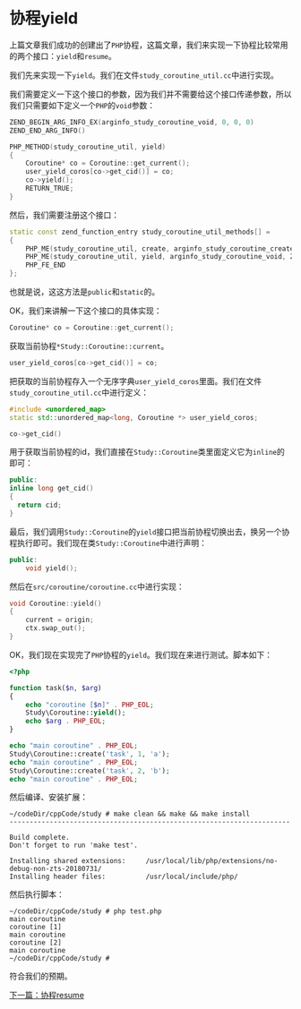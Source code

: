 # 协程yield

上篇文章我们成功的创建出了`PHP`协程，这篇文章，我们来实现一下协程比较常用的两个接口：`yield`和`resume`。

我们先来实现一下`yield`。我们在文件`study_coroutine_util.cc`中进行实现。

我们需要定义一下这个接口的参数，因为我们并不需要给这个接口传递参数，所以我们只需要如下定义一个`PHP`的`void`参数：

```cpp
ZEND_BEGIN_ARG_INFO_EX(arginfo_study_coroutine_void, 0, 0, 0)
ZEND_END_ARG_INFO()
```

```cpp
PHP_METHOD(study_coroutine_util, yield)
{
    Coroutine* co = Coroutine::get_current();
    user_yield_coros[co->get_cid()] = co;
    co->yield();
    RETURN_TRUE;
}
```

然后，我们需要注册这个接口：

```cpp
static const zend_function_entry study_coroutine_util_methods[] =
{
    PHP_ME(study_coroutine_util, create, arginfo_study_coroutine_create, ZEND_ACC_PUBLIC | ZEND_ACC_STATIC)
    PHP_ME(study_coroutine_util, yield, arginfo_study_coroutine_void, ZEND_ACC_PUBLIC | ZEND_ACC_STATIC)
    PHP_FE_END
};
```

也就是说，这这方法是`public`和`static`的。

OK，我们来讲解一下这个接口的具体实现：

```cpp
Coroutine* co = Coroutine::get_current();
```

获取当前协程`*Study::Coroutine::current`。

```cpp
user_yield_coros[co->get_cid()] = co;
```

把获取的当前协程存入一个无序字典`user_yield_coros`里面。我们在文件`study_coroutine_util.cc`中进行定义：

```cpp
#include <unordered_map>
static std::unordered_map<long, Coroutine *> user_yield_coros;
```

```cpp
co->get_cid()
```

用于获取当前协程的id，我们直接在`Study::Coroutine`类里面定义它为`inline`的即可：

```cpp
public:
inline long get_cid()
{
  return cid;
}
```

最后，我们调用`Study::Coroutine`的`yield`接口把当前协程切换出去，换另一个协程执行即可。我们现在类`Study::Coroutine`中进行声明：

```cpp
public:
    void yield();
```

然后在`src/coroutine/coroutine.cc`中进行实现：

```cpp
void Coroutine::yield()
{
    current = origin;
    ctx.swap_out();
}
```

OK，我们现在实现完了`PHP`协程的`yield`。我们现在来进行测试。脚本如下：

```php
<?php

function task($n, $arg)
{
	echo "coroutine [$n]" . PHP_EOL;
	Study\Coroutine::yield();
	echo $arg . PHP_EOL;
}

echo "main coroutine" . PHP_EOL;
Study\Coroutine::create('task', 1, 'a');
echo "main coroutine" . PHP_EOL;
Study\Coroutine::create('task', 2, 'b');
echo "main coroutine" . PHP_EOL;

```

然后编译、安装扩展：

```shell
~/codeDir/cppCode/study # make clean && make && make install
----------------------------------------------------------------------

Build complete.
Don't forget to run 'make test'.

Installing shared extensions:     /usr/local/lib/php/extensions/no-debug-non-zts-20180731/
Installing header files:          /usr/local/include/php/
```

然后执行脚本：

```shell
~/codeDir/cppCode/study # php test.php 
main coroutine
coroutine [1]
main coroutine
coroutine [2]
main coroutine
~/codeDir/cppCode/study # 
```

符合我们的预期。

[下一篇：协程resume](./《PHP扩展开发》-协程-协程resume.md)

